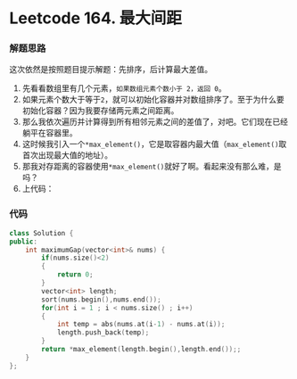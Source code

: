 # Leetcode 164. 最大间距

### 解题思路
这次依然是按照题目提示解题：先排序，后计算最大差值。
1. 先看看数组里有几个元素，`如果数组元素个数小于 2，返回 0`。
2. 如果元素个数大于等于`2`，就可以初始化容器并对数组排序了。至于为什么要初始化容器？因为我要存储两元素之间距离。
3. 那么我依次遍历并计算得到所有相邻元素之间的差值了，对吧。它们现在已经躺平在容器里。
4. 这时候我引入一个`*max_element()`，它是取容器内最大值（`max_element()`取首次出现最大值的地址）。
5. 那我对存距离的容器使用`*max_element()`就好了啊。看起来没有那么难，是吗？
6. 上代码：

### 代码
```c++
class Solution {
public:
    int maximumGap(vector<int>& nums) {
        if(nums.size()<2)
        {
            return 0;
        }
        vector<int> length;
        sort(nums.begin(),nums.end());
        for(int i = 1 ; i < nums.size() ; i++)
        {
            int temp = abs(nums.at(i-1) - nums.at(i));
            length.push_back(temp);
        }
        return *max_element(length.begin(),length.end());;
    }
};
```